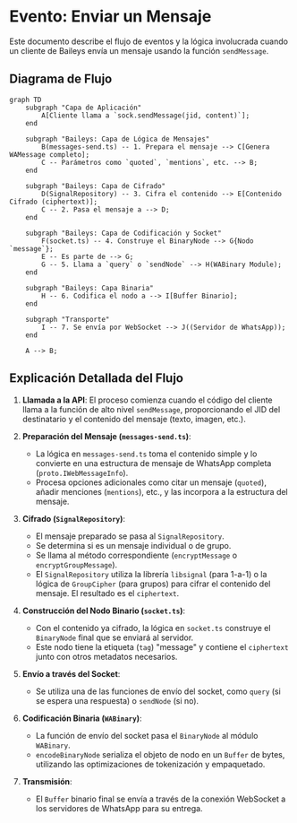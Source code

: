 # Evento: Enviar un Mensaje

Este documento describe el flujo de eventos y la lógica involucrada cuando un cliente de Baileys envía un mensaje usando la función `sendMessage`.

## Diagrama de Flujo

```mermaid
graph TD
    subgraph "Capa de Aplicación"
        A[Cliente llama a `sock.sendMessage(jid, content)`];
    end

    subgraph "Baileys: Capa de Lógica de Mensajes"
        B(messages-send.ts) -- 1. Prepara el mensaje --> C[Genera WAMessage completo];
        C -- Parámetros como `quoted`, `mentions`, etc. --> B;
    end

    subgraph "Baileys: Capa de Cifrado"
        D(SignalRepository) -- 3. Cifra el contenido --> E[Contenido Cifrado (ciphertext)];
        C -- 2. Pasa el mensaje a --> D;
    end

    subgraph "Baileys: Capa de Codificación y Socket"
        F(socket.ts) -- 4. Construye el BinaryNode --> G{Nodo `message`};
        E -- Es parte de --> G;
        G -- 5. Llama a `query` o `sendNode` --> H(WABinary Module);
    end

    subgraph "Baileys: Capa Binaria"
        H -- 6. Codifica el nodo a --> I[Buffer Binario];
    end

    subgraph "Transporte"
        I -- 7. Se envía por WebSocket --> J((Servidor de WhatsApp));
    end

    A --> B;
```

## Explicación Detallada del Flujo

1.  **Llamada a la API**: El proceso comienza cuando el código del cliente llama a la función de alto nivel `sendMessage`, proporcionando el JID del destinatario y el contenido del mensaje (texto, imagen, etc.).

2.  **Preparación del Mensaje (`messages-send.ts`)**:
    - La lógica en `messages-send.ts` toma el contenido simple y lo convierte en una estructura de mensaje de WhatsApp completa (`proto.IWebMessageInfo`).
    - Procesa opciones adicionales como citar un mensaje (`quoted`), añadir menciones (`mentions`), etc., y las incorpora a la estructura del mensaje.

3.  **Cifrado (`SignalRepository`)**:
    - El mensaje preparado se pasa al `SignalRepository`.
    - Se determina si es un mensaje individual o de grupo.
    - Se llama al método correspondiente (`encryptMessage` o `encryptGroupMessage`).
    - El `SignalRepository` utiliza la librería `libsignal` (para 1-a-1) o la lógica de `GroupCipher` (para grupos) para cifrar el contenido del mensaje. El resultado es el `ciphertext`.

4.  **Construcción del Nodo Binario (`socket.ts`)**:
    - Con el contenido ya cifrado, la lógica en `socket.ts` construye el `BinaryNode` final que se enviará al servidor.
    - Este nodo tiene la etiqueta (`tag`) "message" y contiene el `ciphertext` junto con otros metadatos necesarios.

5.  **Envío a través del Socket**:
    - Se utiliza una de las funciones de envío del socket, como `query` (si se espera una respuesta) o `sendNode` (si no).

6.  **Codificación Binaria (`WABinary`)**:
    - La función de envío del socket pasa el `BinaryNode` al módulo `WABinary`.
    - `encodeBinaryNode` serializa el objeto de nodo en un `Buffer` de bytes, utilizando las optimizaciones de tokenización y empaquetado.

7.  **Transmisión**:
    - El `Buffer` binario final se envía a través de la conexión WebSocket a los servidores de WhatsApp para su entrega.
